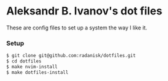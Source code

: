 # Aleksandr B. Ivanov's dot files

These are config files to set up a system the way I like it.

### Setup

```sh
$ git clone git@github.com:radanisk/dotfiles.git
$ cd dotfiles
$ make nvim-install
$ make dotfiles-install
```
